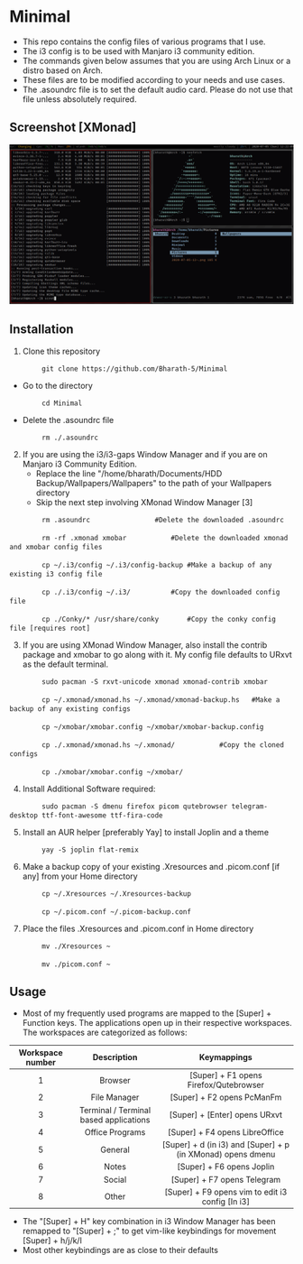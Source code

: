 # Minimal

- This repo contains the config files of various programs that I use.
- The i3 config is to be used with Manjaro i3 community edition.
- The commands given below assumes that you are using Arch Linux or a distro based on Arch.
- These files are to be modified according to your needs and use cases.
- The .asoundrc file is to set the default audio card. Please do not use that file unless absolutely required.

## Screenshot [XMonad]

![alt text](https://github.com/Bharath-5/Minimal/blob/master/XMonadScreenshot.png?raw=true)

## Installation
1. Clone this repository

```
        git clone https://github.com/Bharath-5/Minimal
```

- Go to the directory

```
        cd Minimal
```

- Delete the .asoundrc file

```
        rm ./.asoundrc
```	

2. If you are using the i3/i3-gaps Window Manager and if you are on Manjaro i3 Community Edition.
	* Replace the line "/home/bharath/Documents/HDD Backup/Wallpapers/Wallpapers" to the path of your Wallpapers directory
	* Skip the next step involving XMonad Window Manager [3]


```
        rm .asoundrc				#Delete the downloaded .asoundrc

        rm -rf .xmonad xmobar			#Delete the downloaded xmonad and xmobar config files

        cp ~/.i3/config ~/.i3/config-backup	#Make a backup of any existing i3 config file

        cp ./.i3/config ~/.i3/			#Copy the downloaded config file

        cp ./Conky/* /usr/share/conky		#Copy the conky config file [requires root]
```


3. If you are using XMonad Window Manager, also install the contrib package and xmobar to go along with it. My config file defaults to URxvt as the default terminal.


```
        sudo pacman -S rxvt-unicode xmonad xmonad-contrib xmobar

        cp ~/.xmonad/xmonad.hs ~/.xmonad/xmonad-backup.hs	#Make a backup of any existing configs 

        cp ~/xmobar/xmobar.config ~/xmobar/xmobar-backup.config   

        cp ./.xmonad/xmonad.hs ~/.xmonad/			#Copy the cloned configs

        cp ./xmobar/xmobar.config ~/xmobar/
```


4. Install Additional Software required:

```
        sudo pacman -S dmenu firefox picom qutebrowser telegram-desktop ttf-font-awesome ttf-fira-code 
```

5. Install an AUR helper [preferably Yay] to install Joplin and a theme

```
        yay -S joplin flat-remix
```

6. Make a backup copy of your existing .Xresources and .picom.conf [if any] from your Home directory

```
        cp ~/.Xresources ~/.Xresources-backup

        cp ~/.picom.conf ~/.picom-backup.conf
```

7. Place the files .Xresources and .picom.conf in Home directory

```
        mv ./Xresources ~

        mv ./picom.conf ~
```

## Usage

- Most of my frequently used programs are mapped to the [Super] + Function keys. The applications open up in their respective workspaces. The workspaces are categorized as follows:

| Workspace number | Description | Keymappings |
|:----------------:|:-----------:|:-----------:|
| 1 | Browser | [Super] + F1 opens Firefox/Qutebrowser | 
| 2 | File Manager | [Super] + F2 opens PcManFm |
| 3 | Terminal / Terminal based applications | [Super] + [Enter] opens URxvt |
| 4 | Office Programs	| [Super] + F4 opens LibreOffice |
| 5 | General	| [Super] + d (in i3) and [Super] + p (in XMonad) opens dmenu |	
| 6 | Notes | [Super] + F6 opens Joplin |
| 7 | Social | [Super] + F7 opens Telegram |
| 8 | Other | [Super] + F9 opens vim to edit i3 config [In i3] |

- The "[Super] + H" key combination in i3 Window Manager has been remapped to "[Super] + ;" to get vim-like keybindings for movement [Super] + h/j/k/l
- Most other keybindings are as close to their defaults



